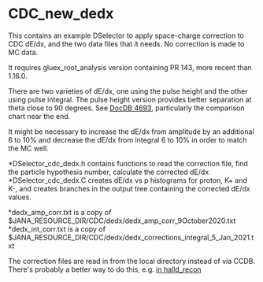# CDC_new_dedx 

This contains an example DSelector to apply space-charge correction to CDC dE/dx, and the two data files that it needs.  No correction is made to MC data.

It requires gluex_root_analysis version containing PR 143, more recent than 1.16.0.

There are two varieties of dE/dx, one using the pulse height and the other using pulse integral.  The pulse height version provides better separation at theta close to 90 degrees. See [DocDB 4693](https://halldweb.jlab.org/doc-private/DocDB/ShowDocument?docid=4693), particularly the comparison chart near the end. 

It might be necessary to increase the dE/dx from amplitude by an additional 6 to 10% and decrease the dE/dx from integral 6 to 10% in order to match the MC well.


*DSelector_cdc_dedx.h contains functions to read the correction file, find the particle hypothesis number, calculate the corrected dE/dx
*DSelector_cdc_dedx.C creates dE/dx vs p histograms for proton, K+ and K-, and creates branches in the output tree containing the corrected dE/dx values.

*dedx_amp_corr.txt is a copy of $JANA_RESOURCE_DIR/CDC/dedx/dedx_amp_corr_9October2020.txt
*dedx_int_corr.txt is a copy of $JANA_RESOURCE_DIR/CDC/dedx/dedx_corrections_integral_5_Jan_2021.txt

The correction files are read in from the local directory instead of via CCDB.  There's probably a better way to do this, e.g. [in halld_recon](https://github.com/JeffersonLab/halld_recon/blob/master/src/libraries/PID/DParticleID.cc#L225)
